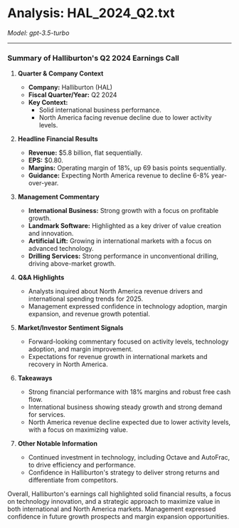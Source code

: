 # Analysis: HAL_2024_Q2.txt

*Model: gpt-3.5-turbo*

---

### Summary of Halliburton's Q2 2024 Earnings Call

1. **Quarter & Company Context**
   - **Company:** Halliburton (HAL)
   - **Fiscal Quarter/Year:** Q2 2024
   - **Key Context:** 
     - Solid international business performance.
     - North America facing revenue decline due to lower activity levels.

2. **Headline Financial Results**
   - **Revenue:** $5.8 billion, flat sequentially.
   - **EPS:** $0.80.
   - **Margins:** Operating margin of 18%, up 69 basis points sequentially.
   - **Guidance:** Expecting North America revenue to decline 6-8% year-over-year.

3. **Management Commentary**
   - **International Business:** Strong growth with a focus on profitable growth.
   - **Landmark Software:** Highlighted as a key driver of value creation and innovation.
   - **Artificial Lift:** Growing in international markets with a focus on advanced technology.
   - **Drilling Services:** Strong performance in unconventional drilling, driving above-market growth.

4. **Q&A Highlights**
   - Analysts inquired about North America revenue drivers and international spending trends for 2025.
   - Management expressed confidence in technology adoption, margin expansion, and revenue growth potential.
  
5. **Market/Investor Sentiment Signals**
   - Forward-looking commentary focused on activity levels, technology adoption, and margin improvement.
   - Expectations for revenue growth in international markets and recovery in North America.

6. **Takeaways**
   - Strong financial performance with 18% margins and robust free cash flow.
   - International business showing steady growth and strong demand for services.
   - North America revenue decline expected due to lower activity levels, with a focus on maximizing value.

7. **Other Notable Information**
   - Continued investment in technology, including Octave and AutoFrac, to drive efficiency and performance.
   - Confidence in Halliburton's strategy to deliver strong returns and differentiate from competitors.

Overall, Halliburton's earnings call highlighted solid financial results, a focus on technology innovation, and a strategic approach to maximize value in both international and North America markets. Management expressed confidence in future growth prospects and margin expansion opportunities.